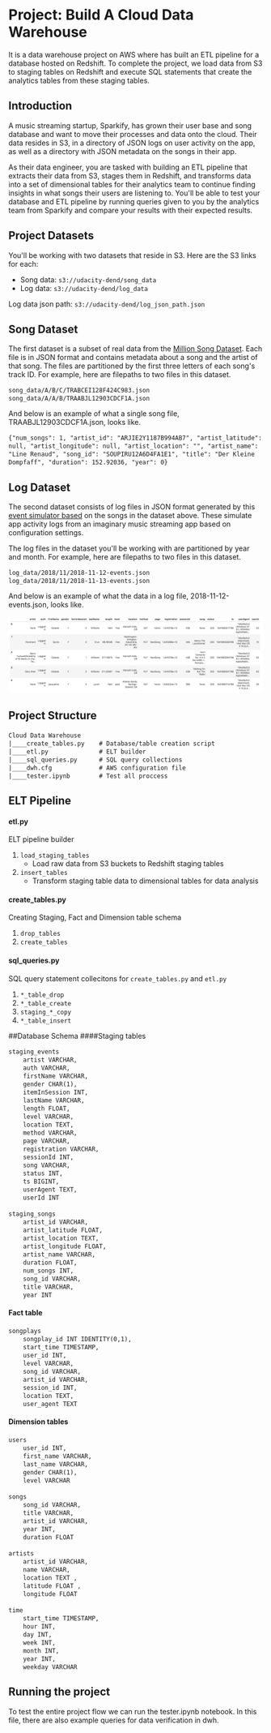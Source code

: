 # Project: Build A Cloud Data Warehouse
It is a data warehouse project on AWS where has built an ETL pipeline for a database hosted on Redshift. To complete the project, we load data from S3 to staging tables on Redshift and execute SQL statements that create the analytics tables from these staging tables. 

## Introduction

A music streaming startup, Sparkify, has grown their user base and song database and want to move their processes and data onto the cloud. Their data resides in S3, in a directory of JSON logs on user activity on the app, as well as a directory with JSON metadata on the songs in their app.

As their data engineer, you are tasked with building an ETL pipeline that extracts their data from S3, stages them in Redshift, and transforms data into a set of dimensional tables for their analytics team to continue finding insights in what songs their users are listening to. You'll be able to test your database and ETL pipeline by running queries given to you by the analytics team from Sparkify and compare your results with their expected results.

## Project Datasets

You'll be working with two datasets that reside in S3. Here are the S3 links for each:

   * Song data: ```s3://udacity-dend/song_data```
   * Log data: ```s3://udacity-dend/log_data```

Log data json path: ```s3://udacity-dend/log_json_path.json```

## Song Dataset

The first dataset is a subset of real data from the [Million Song Dataset](https://labrosa.ee.columbia.edu/millionsong/). Each file is in JSON format and contains metadata about a song and the artist of that song. The files are partitioned by the first three letters of each song's track ID. For example, here are filepaths to two files in this dataset.

```
song_data/A/B/C/TRABCEI128F424C983.json
song_data/A/A/B/TRAABJL12903CDCF1A.json
```

And below is an example of what a single song file, TRAABJL12903CDCF1A.json, looks like.

```
{"num_songs": 1, "artist_id": "ARJIE2Y1187B994AB7", "artist_latitude": null, "artist_longitude": null, "artist_location": "", "artist_name": "Line Renaud", "song_id": "SOUPIRU12A6D4FA1E1", "title": "Der Kleine Dompfaff", "duration": 152.92036, "year": 0}
```

## Log Dataset

The second dataset consists of log files in JSON format generated by this [event simulator based](https://github.com/Interana/eventsim) on the songs in the dataset above. These simulate app activity logs from an imaginary music streaming app based on configuration settings.

The log files in the dataset you'll be working with are partitioned by year and month. For example, here are filepaths to two files in this dataset.

```
log_data/2018/11/2018-11-12-events.json
log_data/2018/11/2018-11-13-events.json
```

And below is an example of what the data in a log file, 2018-11-12-events.json, looks like.

![Fig.1](img/log-data.png)


## Project Structure

```
Cloud Data Warehouse
|____create_tables.py    # Database/table creation script 
|____etl.py              # ELT builder
|____sql_queries.py      # SQL query collections
|____dwh.cfg             # AWS configuration file
|____tester.ipynb        # Test all proccess
```

## ELT Pipeline
#### etl.py

ELT pipeline builder

1. ```load_staging_tables```
    * Load raw data from S3 buckets to Redshift staging tables
2. ```insert_tables```
    * Transform staging table data to dimensional tables for data analysis

#### create_tables.py

Creating Staging, Fact and Dimension table schema

1. ```drop_tables```
2. ```create_tables```

#### sql_queries.py

SQL query statement collecitons for ```create_tables.py``` and ```etl.py```

1. ```*_table_drop```
2. ```*_table_create```
3. ```staging_*_copy```
4. ```*_table_insert```

##Database Schema
####Staging tables

```
staging_events
    artist VARCHAR,
    auth VARCHAR,
    firstName VARCHAR,
    gender CHAR(1),
    itemInSession INT,
    lastName VARCHAR,
    length FLOAT,
    level VARCHAR,
    location TEXT,
    method VARCHAR,
    page VARCHAR,
    registration VARCHAR,
    sessionId INT,
    song VARCHAR,
    status INT,
    ts BIGINT,
    userAgent TEXT,
    userId INT

staging_songs
    artist_id VARCHAR,
    artist_latitude FLOAT,
    artist_location TEXT,
    artist_longitude FLOAT,
    artist_name VARCHAR,
    duration FLOAT,
    num_songs INT,
    song_id VARCHAR,
    title VARCHAR,
    year INT
```

#### Fact table
```
songplays
    songplay_id INT IDENTITY(0,1),
    start_time TIMESTAMP,
    user_id INT,
    level VARCHAR,
    song_id VARCHAR,
    artist_id VARCHAR,
    session_id INT,
    location TEXT,
    user_agent TEXT
```

#### Dimension tables
```
users
    user_id INT,
    first_name VARCHAR,
    last_name VARCHAR,
    gender CHAR(1),
    level VARCHAR

songs
    song_id VARCHAR,
    title VARCHAR,
    artist_id VARCHAR,
    year INT,
    duration FLOAT

artists
    artist_id VARCHAR,
    name VARCHAR,
    location TEXT ,
    latitude FLOAT ,
    longitude FLOAT

time
    start_time TIMESTAMP,
    hour INT,
    day INT,
    week INT,
    month INT,
    year INT,
    weekday VARCHAR
```

## Running the project

To test the entire project flow we can run the tester.ipynb notebook. In this file, there are also example queries for data verification in dwh.